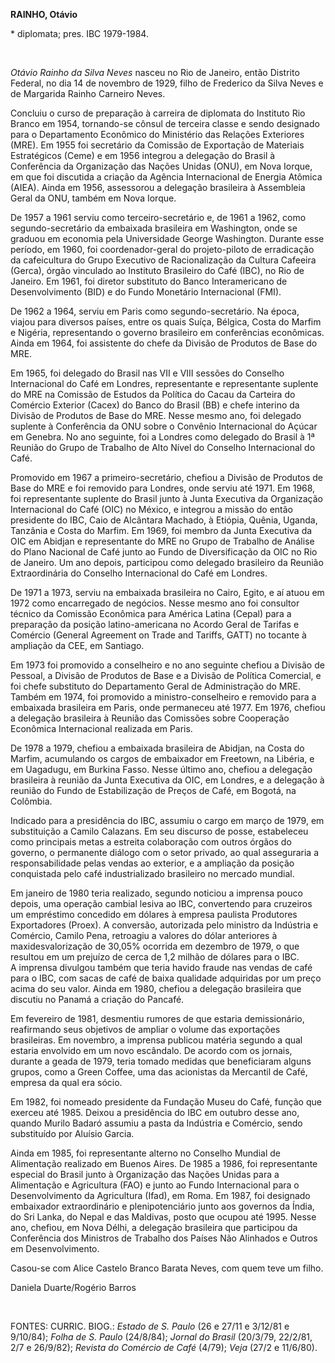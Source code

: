 **RAINHO, Otávio**

\* diplomata; pres. IBC 1979-1984.

 

*Otávio Rainho da Silva Neves* nasceu no Rio de Janeiro, então Distrito
Federal, no dia 14 de novembro de 1929, filho de Frederico da Silva
Neves e de Margarida Rainho Carneiro Neves.

Concluiu o curso de preparação à carreira de diplomata do Instituto Rio
Branco em 1954, tornando-se cônsul de terceira classe e sendo designado
para o Departamento Econômico do Ministério das Relações Exteriores
(MRE). Em 1955 foi secretário da Comissão de Exportação de Materiais
Estratégicos (Ceme) e em 1956 integrou a delegação do Brasil à
Conferência da Organização das Nações Unidas (ONU), em Nova Iorque, em
que foi discutida a criação da Agência Internacional de Energia Atômica
(AIEA). Ainda em 1956, assessorou a delegação brasileira à Assembleia
Geral da ONU, também em Nova Iorque.

De 1957 a 1961 serviu como terceiro-secretário e, de 1961 a 1962, como
segundo-secretário da embaixada brasileira em Washington, onde se
graduou em economia pela Universidade George Washington. Durante esse
período, em 1960, foi coordenador-geral do projeto-piloto de erradicação
da cafeicultura do Grupo Executivo de Racionalização da Cultura Cafeeira
(Gerca), órgão vinculado ao Instituto Brasileiro do Café (IBC), no Rio
de Janeiro. Em 1961, foi diretor substituto do Banco Interamericano de
Desenvolvimento (BID) e do Fundo Monetário Internacional (FMI).

De 1962 a 1964, serviu em Paris como segundo-secretário. Na época,
viajou para diversos países, entre os quais Suíça, Bélgica, Costa do
Marfim e Nigéria, representando o governo brasileiro em conferências
econômicas. Ainda em 1964, foi assistente do chefe da Divisão de
Produtos de Base do MRE.

Em 1965, foi delegado do Brasil nas VII e VIII sessões do Conselho
Internacional do Café em Londres, representante e representante suplente
do MRE na Comissão de Estudos da Política do Cacau da Carteira do
Comércio Exterior (Cacex) do Banco do Brasil (BB) e chefe interino da
Divisão de Produtos de Base do MRE. Nesse mesmo ano, foi delegado
suplente à Conferência da ONU sobre o Convênio Internacional do Açúcar
em Genebra. No ano seguinte, foi a Londres como delegado do Brasil à 1ª
Reunião do Grupo de Trabalho de Alto Nível do Conselho Internacional do
Café.

Promovido em 1967 a primeiro-secretário, chefiou a Divisão de Produtos
de Base do MRE e foi removido para Londres, onde serviu até 1971. Em
1968, foi representante suplente do Brasil junto à Junta Executiva da
Organização Internacional do Café (OIC) no México, e integrou a missão
do então presidente do IBC, Caio de Alcântara Machado, à Etiópia,
Quênia, Uganda, Tanzânia e Costa do Marfim. Em 1969, foi membro da Junta
Executiva da OIC em Abidjan e representante do MRE no Grupo de Trabalho
de Análise do Plano Nacional de Café junto ao Fundo de Diversificação da
OIC no Rio de Janeiro. Um ano depois, participou como delegado
brasileiro da Reunião Extraordinária do Conselho Internacional do Café
em Londres.

De 1971 a 1973, serviu na embaixada brasileira no Cairo, Egito, e aí
atuou em 1972 como encarregado de negócios. Nesse mesmo ano foi
consultor técnico da Comissão Econômica para América Latina (Cepal) para
a preparação da posição latino-americana no Acordo Geral de Tarifas e
Comércio (General Agreement on Trade and Tariffs, GATT) no tocante à
ampliação da CEE, em Santiago.

Em 1973 foi promovido a conselheiro e no ano seguinte chefiou a Divisão
de Pessoal, a Divisão de Produtos de Base e a Divisão de Política
Comercial, e foi chefe substituto do Departamento Geral de Administração
do MRE. Também em 1974, foi promovido a ministro-conselheiro e removido
para a embaixada brasileira em Paris, onde permaneceu até 1977. Em 1976,
chefiou a delegação brasileira à Reunião das Comissões sobre Cooperação
Econômica Internacional realizada em Paris.

De 1978 a 1979, chefiou a embaixada brasileira de Abidjan, na Costa do
Marfim, acumulando os cargos de embaixador em Freetown, na Libéria, e em
Uagadugu, em Burkina Fasso. Nesse último ano, chefiou a delegação
brasileira à reunião da Junta Executiva da OIC, em Londres, e a
delegação à reunião do Fundo de Estabilização de Preços de Café, em
Bogotá, na Colômbia.

Indicado para a presidência do IBC, assumiu o cargo em março de 1979, em
substituição a Camilo Calazans. Em seu discurso de posse, estabeleceu
como principais metas a estreita colaboração com outros órgãos do
governo, o permanente diálogo com o setor privado, ao qual asseguraria a
responsabilidade pelas vendas ao exterior, e a ampliação da posição
conquistada pelo café industrializado brasileiro no mercado mundial.

Em janeiro de 1980 teria realizado, segundo noticiou a imprensa pouco
depois, uma operação cambial lesiva ao IBC, convertendo para cruzeiros
um empréstimo concedido em dólares à empresa paulista Produtores
Exportadores (Proex). A conversão, autorizada pelo ministro da Indústria
e Comércio, Camilo Pena, retroagiu a valores do dólar anteriores à
maxidesvalorização de 30,05% ocorrida em dezembro de 1979, o que
resultou em um prejuízo de cerca de 1,2 milhão de dólares para o IBC.
A imprensa divulgou também que teria havido fraude nas vendas de café
para o IBC, com sacas de café de baixa qualidade adquiridas por um preço
acima do seu valor. Ainda em 1980, chefiou a delegação brasileira que
discutiu no Panamá a criação do Pancafé.

Em fevereiro de 1981, desmentiu rumores de que estaria demissionário,
reafirmando seus objetivos de ampliar o volume das exportações
brasileiras. Em novembro, a imprensa publicou matéria segundo a qual
estaria envolvido em um novo escândalo. De acordo com os jornais,
durante a geada de 1979, teria tomado medidas que beneficiaram alguns
grupos, como a Green Coffee, uma das acionistas da Mercantil de Café,
empresa da qual era sócio.

Em 1982, foi nomeado presidente da Fundação Museu do Café, função que
exerceu até 1985. Deixou a presidência do IBC em outubro desse ano,
quando Murilo Badaró assumiu a pasta da Indústria e Comércio, sendo
substituído por Aluísio Garcia.

Ainda em 1985, foi representante alterno no Conselho Mundial de
Alimentação realizado em Buenos Aires. De 1985 a 1986, foi representante
especial do Brasil junto à Organização das Nações Unidas para a
Alimentação e Agricultura (FAO) e junto ao Fundo Internacional para o
Desenvolvimento da Agricultura (Ifad), em Roma. Em 1987, foi designado
embaixador extraordinário e plenipotenciário junto aos governos da
Índia, do Sri Lanka, do Nepal e das Maldivas, posto que ocupou até 1995.
Nesse ano, chefiou, em Nova Délhi, a delegação brasileira que participou
da Conferência dos Ministros de Trabalho dos Países Não Alinhados e
Outros em Desenvolvimento.

Casou-se com Alice Castelo Branco Barata Neves, com quem teve um filho.

Daniela Duarte/Rogério Barros

 

FONTES: CURRIC. BIOG.: *Estado de S. Paulo* (26 e 27/11 e 3/12/81 e
9/10/84); *Folha de S. Paulo* (24/8/84); *Jornal do Brasil* (20/3/79,
22/2/81, 2/7 e 26/9/82); *Revista do Comércio de Café* (4/79); *Veja*
(27/2 e 11/6/80).

 
